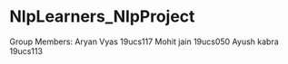 # NlpLearners_NlpProject
 
 
 Group Members: Aryan Vyas  19ucs117
                Mohit jain  19ucs050
                Ayush kabra 19ucs113 

